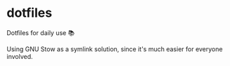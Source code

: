 # dotfiles
Dotfiles for daily use 📚

Using GNU Stow as a symlink solution, since it's much easier for everyone
involved.
